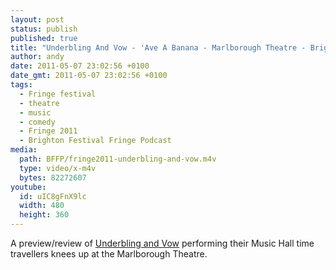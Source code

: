 ```yaml
---
layout: post
status: publish
published: true
title: "Underbling And Vow - 'Ave A Banana - Marlborough Theatre - Brighton Festival Fringe 2011"
author: andy
date: 2011-05-07 23:02:56 +0100
date_gmt: 2011-05-07 23:02:56 +0100
tags:
  - Fringe festival
  - theatre
  - music
  - comedy
  - Fringe 2011
  - Brighton Festival Fringe Podcast
media:
  path: BFFP/fringe2011-underbling-and-vow.m4v
  type: video/x-m4v
  bytes: 82272607
youtube:
  id: uIC8gFnX9lc
  width: 480
  height: 360
---
```

A preview/review of <a href="https://www.facebook.com/Underbling-Vow-117194078307790/" target="_blank">
Underbling and Vow</a> performing their Music Hall time travellers knees up at the Marlborough Theatre.
